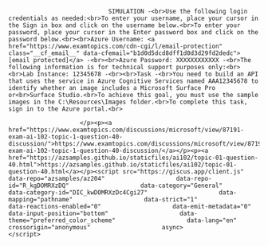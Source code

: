 <p class="card-text">
							
								SIMULATION -<br>Use the following login credentials as needed:<br>To enter your username, place your cursor in the Sign in box and click on the username below.<br>To enter your password, place your cursor in the Enter password box and click on the password below.<br><br>Azure Username: <a href="https://www.examtopics.com/cdn-cgi/l/email-protection" class="__cf_email__" data-cfemail="b1d0d5dcd8dff1d0d3d29fd2dedc">[email protected]</a> -<br><br>Azure Password: XXXXXXXXXXXX -<br>The following information is for technical support purposes only:<br><br>Lab Instance: 12345678 -<br><br>Task -<br>You need to build an API that uses the service in Azure Cognitive Services named AAA12345678 to identify whether an image includes a Microsoft Surface Pro or<br>Surface Studio.<br>To achieve this goal, you must use the sample images in the C:\Resources\Images folder.<br>To complete this task, sign in to the Azure portal.<br>
							
						</p><p><a href="https://www.examtopics.com/discussions/microsoft/view/87191-exam-ai-102-topic-1-question-40-discussion/">https://www.examtopics.com/discussions/microsoft/view/87191-exam-ai-102-topic-1-question-40-discussion/</a></p><p><a href="https://azsamples.github.io/staticfiles/ai102/topic-01-question-40.html">https://azsamples.github.io/staticfiles/ai102/topic-01-question-40.html</a></p><script src="https://giscus.app/client.js"                    data-repo="azsamples/az204"                    data-repo-id="R_kgDOMRXzDQ"                    data-category="General"                    data-category-id="DIC_kwDOMRXzDc4Cgi27"                    data-mapping="pathname"                    data-strict="1"                    data-reactions-enabled="0"                    data-emit-metadata="0"                    data-input-position="bottom"                    data-theme="preferred_color_scheme"                    data-lang="en"                    crossorigin="anonymous"                    async>                    </script>
